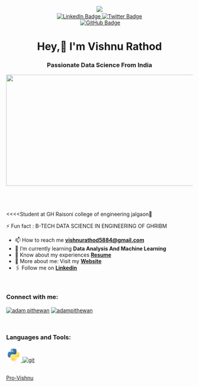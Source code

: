 
<div id="header" align="center">
  <img src="https://media.giphy.com/media/M9gbBd9nbDrOTu1Mqx/giphy.gif" width="100"/>
  <div id="badges">
    <a href="https://www.linkedin.com/in/vishnu-rathod-94bab3253/?trk=public_profile_samename-profile&original_referer=https%3A%2F%2Fwww%2Egoogle%2Ecom%2F&originalSubdomain=in">
      <img src="https://img.shields.io/badge/LinkedIn-blue?style=for-the-badge&logo=linkedin&logoColor=white" alt="LinkedIn Badge"/>
    </a>
    <a href="#">
      <img src="https://img.shields.io/badge/Twitter-blue?style=for-the-badge&logo=twitter&logoColor=white" alt="Twitter Badge"/>
    </a>
  </div>
  <img src="https://komarev.com/ghpvc/?username=ak-akash03&style=flat-square&color=blue" alt=""/>
<a href="https://github.com/Pro-Vishnu?tab=followers"><img src="https://img.shields.io/github/followers/ak-akash03?label=Followers&style=social" alt="GitHub Badge"></a>
  <h1 color="blue">
    Hey,👋 I'm Vishnu Rathod
<h3 align="center">Passionate Data Science From India</h3>
  </h1>
</div>
<div align="center">
  <img src="https://media.giphy.com/media/dWesBcTLavkZuG35MI/giphy.gif" width="600" height="300"/>
</div><br><br><br>

<<<<Student at GH Raisoni college of engineering jalgaon🌟


⚡ Fun fact : B-TECH DATA SCIENCE IN ENGINEERING OF GHRIBM


- 📫 How to reach me **vishnurathod5884@gmail.com**
- 🌱 I’m currently learning **Data Analysis And Machine Learning**
- 📄 Know about my experiences <b><a href = "https://drive.google.com/file/d/1SQ1ZwJopZBvSGceeJONXjnDunWrcS0iy/view?usp=sharing"> Resume </a></b>
- 🙋‍ More about me: Visit my <b><a href = "https://pro-vishnu.github.io/VishnuRathod/"> Website </a></b>
- 🖇 Follow me on <b><a href = "https://www.linkedin.com/in/vishnu-rathod-94bab3253/?trk=public_profile_samename-profile&originalSubdomain=in"> Linkedin </a></b>
<!-- - 📹 Subscribe on <b><a href = "https://www.youtube.com/@capturebypawar"> Youtube </a></b> -->

<br>

<h3 align="left">Connect with me:</h3>
<p align="left">
  <a href="https://www.linkedin.com/in/vishnu-rathod-94bab3253" target="blank"><img align="center"
      src="https://raw.githubusercontent.com/rahuldkjain/github-profile-readme-generator/master/src/images/icons/Social/linked-in-alt.svg"
      alt="adam pithewan" height="30" width="40" /></a>
  <!-- <a href="#" target="blank"><img align="center"
      src="https://raw.githubusercontent.com/rahuldkjain/github-profile-readme-generator/master/src/images/icons/Social/facebook.svg"
      alt="adam pithen wala" height="30" width="40" /></a> -->
  <!-- <a href="#" target="blank"><img align="center"
      src="https://raw.githubusercontent.com/rahuldkjain/github-profile-readme-generator/master/src/images/icons/Social/instagram.svg"
      alt="_._.adam._" height="30" width="40" /></a> -->
  <a href="https://www.hackerrank.com/vishnurathod5884?hr_r=1" target="blank"><img align="center"
      src="https://raw.githubusercontent.com/rahuldkjain/github-profile-readme-generator/master/src/images/icons/Social/hackerrank.svg"
      alt="adampithewan" height="30" width="40" /></a>
 <!-- <a href="#" target="blank"><img align="center"
      src="https://raw.githubusercontent.com/rahuldkjain/github-profile-readme-generator/master/src/images/icons/Social/twitter.svg"
      alt="adampithewan" height="30" width="40" /></a> -->
</p>

<br>

<h3 align="left">Languages and Tools:</h3>
<p align="left"><a href="https://www.python.org" target="_blank" rel="noreferrer"> <img src="https://raw.githubusercontent.com/devicons/devicon/master/icons/python/python-original.svg" alt="python" width="40" height="40"/> </a>    
    <!-- <a href="https://git-scm.com/" target="_blank" rel="noreferrer"> <img src="https://www.vectorlogo.zone/logos/git-scm/git-scm-icon.svg" alt="git" width="40" height="40"/> </a> <a href="https://www.microsoft.com/en-us/sql-server" target="_blank" rel="noreferrer"> <img src="https://www.svgrepo.com/show/303229/microsoft-sql-server-logo.svg" alt="mssql" width="40" height="40"/> </a> <a href="https://www.mysql.com/" target="_blank" rel="noreferrer"> <img src="https://raw.githubusercontent.com/devicons/devicon/master/icons/mysql/mysql-original-wordmark.svg" alt="mysql" width="40" height="40"/> </a> <a href="https://www.oracle.com/" target="_blank" rel="noreferrer"> <img src="https://raw.githubusercontent.com/devicons/devicon/master/icons/oracle/oracle-original.svg" alt="oracle" width="40" height="40"/> </a>  </p> -->
<a href="https://git-scm.com/" target="_blank" rel="noreferrer"> <img src="https://www.vectorlogo.zone/logos/git-scm/git-scm-icon.svg" alt="git" width="40" height="40"/>
<br>

<!-- <p><img align="center"
    src="https://github-readme-stats.vercel.app/api/top-langs?username=adam-pw&show_icons=true&locale=en&bg_color=0d1117&text_color=ffffff&layout=compact"
    alt="adam-pw" 
    bg_color=#808080/></p> -->



<br>

<!-- <p><img align="center" src="https://github-readme-streak-stats.herokuapp.com/?user=Pro-Vishnu&theme=dark&background=0d1117&date_format=M%20j%5B%2C%20Y%5D" alt="Pro-Vishnu" /></p> -->
      

[Pro-Vishnu](https://github.com/Pro-Vishnu)

